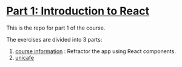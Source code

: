 # [Part 1: Introduction to React](https://fullstackopen.com/en/part1)

This is the repo for part 1 of the course.

The exercises are divided into 3 parts:

1. [course information](/courseinfo) : Refractor the app using React components.
2. [unicafe](/unicafe)
